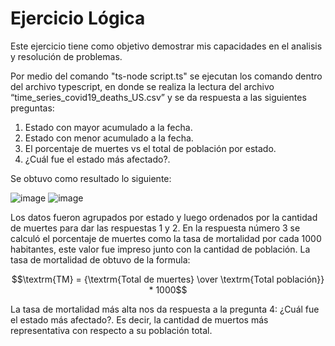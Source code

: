 # Ejercicio Lógica

Este ejercicio tiene como objetivo demostrar mis capacidades en el analisis y resolución de problemas.

Por medio del comando "ts-node script.ts" se ejecutan los comando dentro del archivo typescript, en donde se realiza la lectura del archivo “time_series_covid19_deaths_US.csv” y se da respuesta a las siguientes preguntas:
1. Estado con mayor acumulado a la fecha.
2. Estado con menor acumulado a la fecha.
3. El porcentaje de muertes vs el total de población por estado.
4. ¿Cuál fue el estado más afectado?.

Se obtuvo como resultado lo siguiente:

![image](https://user-images.githubusercontent.com/75145982/220509332-9ce51f96-fb16-42d7-b708-073fb11c8e56.png)
![image](https://user-images.githubusercontent.com/75145982/220509569-cd8ddf26-a531-44b7-ba8f-435232c4b19a.png)

Los datos fueron agrupados por estado y luego ordenados por la cantidad de muertes para dar las respuestas 1 y 2. En la respuesta número 3 se calculó el porcentaje de muertes como la tasa de mortalidad por cada 1000 habitantes, este valor fue impreso junto con la cantidad de población. La tasa de mortalidad de obtuvo de la formula:

$$\textrm{TM} = {\textrm{Total de muertes} \over \textrm{Total población}} * 1000$$

La tasa de mortalidad más alta nos da respuesta a la pregunta 4: ¿Cuál fue el estado más afectado?. Es decir, la cantidad de muertos más representativa con respecto a su población total.
